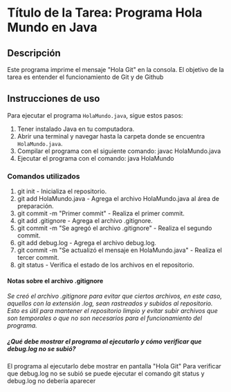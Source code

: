 # Título de la Tarea: Programa Hola Mundo en Java

## Descripción
Este programa imprime el mensaje "Hola Git" en la consola. El objetivo de la tarea es entender el funcionamiento de Git y de Github

## Instrucciones de uso
Para ejecutar el programa `HolaMundo.java`, sigue estos pasos:

1. Tener instalado Java en tu computadora.
2. Abrir una terminal y navegar hasta la carpeta donde se encuentra `HolaMundo.java`.
3. Compilar el programa con el siguiente comando: javac HolaMundo.java
4. Ejecutar el programa con el comando: java HolaMundo

### Comandos utilizados 
1. git init - Inicializa el repositorio.
2. git add HolaMundo.java - Agrega el archivo HolaMundo.java al área de preparación.
3. git commit -m "Primer commit" - Realiza el primer commit.
4. git add .gitignore - Agrega el archivo .gitignore.
5. git commit -m "Se agregó el archivo .gitignore" - Realiza el segundo commit.
6. git add debug.log - Agrega el archivo debug.log.
7. git commit -m "Se actualizó el mensaje en HolaMundo.java" - Realiza el tercer commit.
8. git status - Verifica el estado de los archivos en el repositorio.

#### Notas sobre el archivo .gitignore

_Se creó el archivo .gitignore para evitar que ciertos archivos, en este caso, aquellos con la extensión .log, sean rastreados y subidos al repositorio. Esto es útil para mantener el repositorio limpio y evitar subir archivos que son temporales o que no son necesarios para el funcionamiento del programa._

##### ¿Qué debe mostrar el programa al ejecutarlo  y cómo verificar que debug.log no se subió?

El programa al ejecutarlo debe mostrar en pantalla "Hola Git"
Para verificar que debug.log no se subió se puede ejecutar el comando git status y debug.log no debería aparecer 

   
